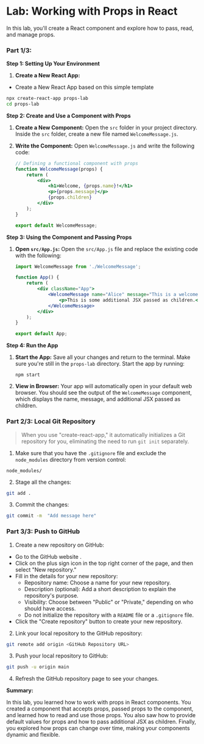 # Lab: Working with Props in React

In this lab, you'll create a React component and explore how to pass, read, and manage props.

### Part 1/3: 

**Step 1: Setting Up Your Environment**

1. **Create a New React App:**

- Create a New React App based on this simple template 

```sh
npx create-react-app props-lab
cd props-lab
```

**Step 2: Create and Use a Component with Props**

1. **Create a New Component:**
   Open the `src` folder in your project directory. Inside the `src` folder, create a new file named `WelcomeMessage.js`.

2. **Write the Component:**
   Open `WelcomeMessage.js` and write the following code:

   ```jsx
   // Defining a functional component with props
   function WelcomeMessage(props) {
       return (
           <div>
               <h1>Welcome, {props.name}!</h1>
               <p>{props.message}</p>
               {props.children}
           </div>
       );
   }

   export default WelcomeMessage;
   ```

**Step 3: Using the Component and Passing Props**

1. **Open `src/App.js`:**
   Open the `src/App.js` file and replace the existing code with the following:

   ```jsx
   import WelcomeMessage from './WelcomeMessage';

   function App() {
       return (
           <div className="App">
               <WelcomeMessage name="Alice" message="This is a welcome message">
                   <p>This is some additional JSX passed as children.</p>
               </WelcomeMessage>
           </div>
       );
   }

   export default App;
   ```

**Step 4: Run the App**

1. **Start the App:**
   Save all your changes and return to the terminal. Make sure you're still in the `props-lab` directory. Start the app by running:
   ```
   npm start
   ```

2. **View in Browser:**
   Your app will automatically open in your default web browser. You should see the output of the `WelcomeMessage` component, which displays the name, message, and additional JSX passed as children.

### Part 2/3: Local Git Repository

> When you use "create-react-app," it automatically initializes a Git repository for you, eliminating the need to run `git init` separately.

1. Make sure that you have the `.gitignore` file and exclude the `node_modules` directory from version control:

```
node_modules/
```

2. Stage all the changes:

```bash
git add .
```

3. Commit the changes:

```bash
git commit -m  "Add message here"

```

### Part 3/3: Push to GitHub

1. Create a new repository on GitHub:

- Go to the GitHub website .
- Click on the plus sign icon in the top right corner of the page, and then select "New repository."
- Fill in the details for your new repository:
   - Repository name: Choose a name for your new repository.
   - Description (optional): Add a short description to explain the repository's purpose.
   - Visibility: Choose between "Public" or "Private," depending on who should have access.
   - Do not initialize the repository with a `README` file or a `.gitignore` file.
- Click the "Create repository" button to create your new repository.


2. Link your local repository to the GitHub repository:

```bash
git remote add origin <GitHub Repository URL>
```

3. Push your local repository to GitHub:

```bash
git push -u origin main
```

4. Refresh the GitHub repository page to see your changes.


**Summary:**

In this lab, you learned how to work with props in React components. You created a component that accepts props, passed props to the component, and learned how to read and use those props. You also saw how to provide default values for props and how to pass additional JSX as children. Finally, you explored how props can change over time, making your components dynamic and flexible.

<!-- Links -->
[degit]:https://github.com/Rich-Harris/degit